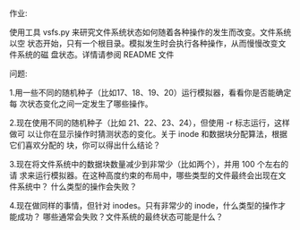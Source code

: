 作业:

使用工具 vsfs.py 来研究文件系统状态如何随着各种操作的发生而改变。文件系统以空
状态开始，只有一个根目录。模拟发生时会执行各种操作，从而慢慢改变文件系统的磁
盘状态。详情请参阅 README 文件

问题:

1.用一些不同的随机种子（比如17、18、19、20）运行模拟器，看看你是否能确定每
次状态变化之间一定发生了哪些操作。

2.现在使用不同的随机种子（比如 21、22、23、24），但使用 -r 标志运行，这样做可
以让你在显示操作时猜测状态的变化。关于 inode 和数据块分配算法，根据它们喜欢分配的
块，你可以得出什么结论？

3.现在将文件系统中的数据块数量减少到非常少（比如两个），并用 100 个左右的请
求来运行模拟器。在这种高度约束的布局中，哪些类型的文件最终会出现在文件系统中？
什么类型的操作会失败？

4.现在做同样的事情，但针对 inodes。只有非常少的 inode，什么类型的操作才能成功？
哪些通常会失败？文件系统的最终状态可能是什么？